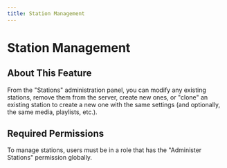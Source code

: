 ```yaml
---
title: Station Management
---
```


# Station Management

## About This Feature

From the "Stations" administration panel, you can modify any existing stations, remove them from the server, create new ones, or "clone" an existing station to create a new one with the same settings (and optionally, the same media, playlists, etc.).

## Required Permissions

To manage stations, users must be in a role that has the "Administer Stations" permission globally.
